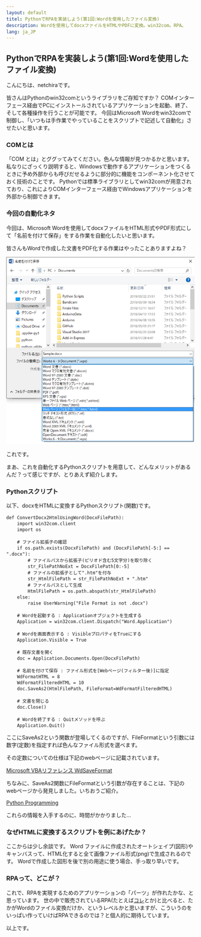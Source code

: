 ```yaml
---
layout: default
titel: PythonでRPAを実装しよう(第1回:Wordを使用したファイル変換)
description: Wordを使用してdocxファイルをHTMLやPDFに変換。win32com。RPA。
lang: ja_JP
---
```


## PythonでRPAを実装しよう(第1回:Wordを使用したファイル変換)

こんにちは、netchiraです。

皆さんはPythonのwin32comというライブラリをご存知ですか？
COMインターフェース経由でPCにインストールされているアプリケーションを起動、終了、そして各種操作を行うことが可能です。
今回はMicrosoft Wordをwin32comで制御し、「いつもは手作業でやっていることをスクリプトで記述して自動化」させたいと思います。

### COMとは
「COM とは」とググッてみてください。色んな情報が見つかるかと思います。
私なりにざっくり説明すると、Windowsで動作するアプリケーションをつくるときに予め外部からも呼びだせるように部分的に機能をコンポーネント化させておく技術のことです。
Pythonでは標準ライブラリとしてwin32comが用意されており、これによりCOMインターフェース経由でWindowsアプリケーションを外部から制御できます。

### 今回の自動化ネタ
今回は、Microsoft Wordを使用してdocxファイルをHTML形式やPDF形式にして「名前を付けて保存」をする作業を自動化したいと思います。

皆さんもWordで作成した文書をPDF化する作業はやったことありますよね？

![Word_Window](../picture/ConvertDocx2HtmlUsingWord/WordSaveAs2.PNG)


これです。

まあ、これを自動化するPythonスクリプトを用意して、どんなメリットがあるんだ？って感じですが、とりあえず紹介します。

### Pythonスクリプト
以下、docxをHTMLに変換するPythonスクリプト(関数)です。


``` python: ConvertDocx2HtmlUsingWord.py
def ConvertDocx2HtmlUsingWord(DocxFilePath):
    import win32com.client
    import os

    # ファイル拡張子の確認
    if os.path.exists(DocxFilePath) and (DocxFilePath[-5:] == ".docx"):
        # ファイルパスから拡張子(ピリオド含む5文字分)を取り除く
        str_FilePathNoExt = DocxFilePath[0:-5]
        # ファイルの拡張子として".htm"を付与
        str_HtmlFilePath = str_FilePathNoExt + ".htm"
        # ファイルパスとして生成
        HtmlFilePath = os.path.abspath(str_HtmlFilePath)
    else:
        raise UserWarning("File Format is not .docx")
    
    # Wordを起動する : Applicationオブジェクトを生成する
    Application = win32com.client.Dispatch("Word.Application")

    # Wordを画面表示する : VisibleプロパティをTrueにする
    Application.Visible = True

    # 既存文書を開く
    doc = Application.Documents.Open(DocxFilePath)

    # 名前を付けて保存 : ファイル形式を[Webページ(フィルター後)]に指定
    WdFormatHTML = 8
    WdFormatFilteredHTML = 10
    doc.SaveAs2(HtmlFilePath, FileFormat=WdFormatFilteredHTML)

    # 文書を閉じる
    doc.Close()

    # Wordを終了する : Quitメソッドを呼ぶ
    Application.Quit()
```


ここにSaveAs2という関数が登場してくるのですが、FileFormatという引数には数字(定数)を指定すれば色んなファイル形式を選べます。

その定数についての仕様は下記のwebページに記載されています。

[Microsoft VBAリファレンス WdSaveFormat](https://docs.microsoft.com/ja-jp/office/vba/api/word.wdsaveformat)

ちなみに、SaveAs2関数にFileFormatという引数が存在することは、下記のwebページから発見しました。いちおうご紹介。

[Python Programming](https://en.m.wikibooks.org/wiki/Python_Programming/MS_Word)

これらの情報を入手するのに、時間がかかりました…

### なぜHTMLに変換するスクリプトを例にあげたか？
ここからは少し余談です。
Word ファイルに作成されたオートシェイプ(図形)やキャンバスって、HTML化すると全て画像ファイル形式(png)で生成されるのです。
Wordで作成した図形を後で別の用途に使う場合、手っ取り早いです。


### RPAって、どこが？
これで、RPAを実現するためのアプリケーションの「パーツ」が作れたかな、と思っています。
世の中で販売されているRPA(たとえば[コレ](https://www.celf.biz/rpa/)とか)と比べると、たかがWordのファイル変換だけか、というレベルかと思いますが、こういうのをいっぱい作っていけばRPAできるのでは？と個人的に期待しています。


以上です。


